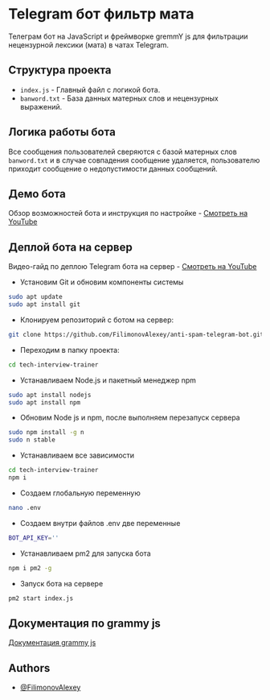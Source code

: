 # Telegram бот фильтр мата

Телеграм бот на JavaScript и фреймворке gremmY js для фильтрации нецензурной лексики (мата) в чатах Telegram.

## Структура проекта
- `index.js` - Главный файл с логикой бота.
- `banword.txt` - База данных матерных слов и нецензурных выражений.

## Логика работы бота
Все сообщения пользователей сверяются с базой матерных слов `banword.txt` и в случае совпадения сообщение удаляется, пользователю приходит сообщение о недопустимости данных сообщений.

## Демо бота
Обзор возможностей бота и инструкция по настройке - [Смотреть на YouTube](https://youtu.be/UrtMJoF_gbk)

## Деплой бота на сервер
Видео-гайд по деплою Telegram бота на сервер - [Смотреть на YouTube](https://youtu.be/vPqAYdjkm4o)  

* Установим Git и обновим компоненты системы
```bash
sudo apt update
sudo apt install git
```

* Клонируем репозиторий с ботом на сервер:
```bash
git clone https://github.com/FilimonovAlexey/anti-spam-telegram-bot.git
```

* Переходим в папку проекта:
```bash
cd tech-interview-trainer
```

* Устанавливаем Node.js и пакетный менеджер npm
```bash
sudo apt install nodejs
sudo apt install npm
```

* Обновим Node js и npm, после выполняем перезапуск сервера
```bash
sudo npm install -g n
sudo n stable
```
* Устанавливаем все зависимости
```bash
cd tech-interview-trainer
npm i
```

* Создаем глобальную переменную
```bash
nano .env
```

* Создаем внутри файлов .env две переменные
```bash
BOT_API_KEY=''
```

* Устанавливаем pm2 для запуска бота
```bash
npm i pm2 -g
```

* Запуск бота на сервере
```bash
pm2 start index.js
```

## Документация по grammy js

[Документация grammy js](https://grammy.dev/guide/)


## Authors

- [@FilimonovAlexey](https://github.com/FilimonovAlexey)